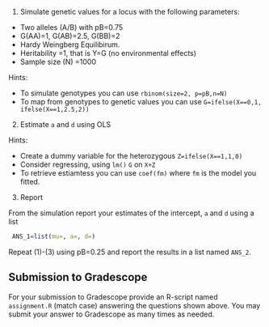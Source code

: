 1) Simulate genetic values for a locus with the following parameters:

  - Two alleles (A/B) with pB=0.75
  - G(AA)=1, G(AB)=2.5, G(BB)=2
  - Hardy Weingberg Equilibirum.
  - Heritability =1, that is Y=G (no environmental effects)
  - Sample size (N) =1000

Hints: 
  - To simulate genotypes you can use `rbinom(size=2, p=pB,n=N)`
  - To map from genotypes to genetic values you can use `G=ifelse(X==0,1, ifelse(X==1,2.5,2))`
    
2) Estimate `a` and `d` using OLS

Hints: 
  - Create a dummy variable for the heterozygous `Z=ifelse(X==1,1,0)`
  - Consider regressing, using `lm()` `G` on `X+Z`
  - To retrieve estiamtess you can use `coef(fm)` where `fm` is the model you fitted.

3) Report
   
From the simulation report your estimates of the intercept, `a` and `d` using a list

```r
 ANS_1=list(mu=, a=, d=)
```

Repeat (1)-(3) using pB=0.25 and report the results in a list named `ANS_2`.


## Submission to Gradescope

  For your submission to Gradescope provide an R-script named `assignment.R` (match case) answering the questions shown above. 
  You may submit your answer to Gradescope as many times as needed.
